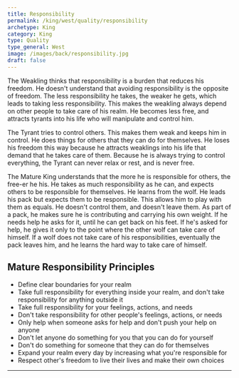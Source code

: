 ```yaml
---
title: Responsibility
permalink: /king/west/quality/responsibility
archetype: King
category: King
type: Quality
type_general: West
image: /images/back/responsibility.jpg
draft: false
---
```

   
  
The Weakling thinks that responsibility is a burden that reduces his freedom. He doesn't understand that avoiding responsibility is the opposite of freedom. The less responsibility he takes, the weaker he gets, which leads to taking less responsibility. This makes the weakling always depend on other people to take care of his realm. He becomes less free, and attracts tyrants into his life who will manipulate and control him.   
  
The Tyrant tries to control others. This makes them weak and keeps him in control. He does things for others that they can do for themselves. He loses his freedom this way because he attracts weaklings into his life that demand that he takes care of them. Because he is always trying to control everything, the Tyrant can never relax or rest, and is never free.  
  
The Mature King understands that the more he is responsible for others, the free-er he his. He takes as much responsibility as he can, and expects others to be responsible for themselves. He learns from the wolf. He leads his pack but expects them to be responsible. This allows him to play with them as equals. He doesn't control them, and doesn't leave them. As part of a pack, he makes sure he is contributing and carrying his own weight. If he needs help he asks for it, until he can get back on his feet. If he's asked for help, he gives it only to the point where the other wolf can take care of himself. If a wolf does not take care of his responsibilities, eventually the pack leaves him, and he learns the hard way to take care of himself.   
  
  
## Mature Responsibility Principles  
- Define clear boundaries for your realm  
- Take full responsibility for everything inside your realm, and don't take responsibility for anything outside it  
- Take full responsibility for your feelings, actions, and needs  
- Don't take responsibility for other people's feelings, actions, or needs  
- Only help when someone asks for help and don't push your help on anyone  
- Don't let anyone do something for you that you can do for yourself  
- Don't do something for someone that they can do for themselves  
- Expand your realm every day by increasing what you're responsible for  
- Respect other's freedom to live their lives and make their own choices
---
